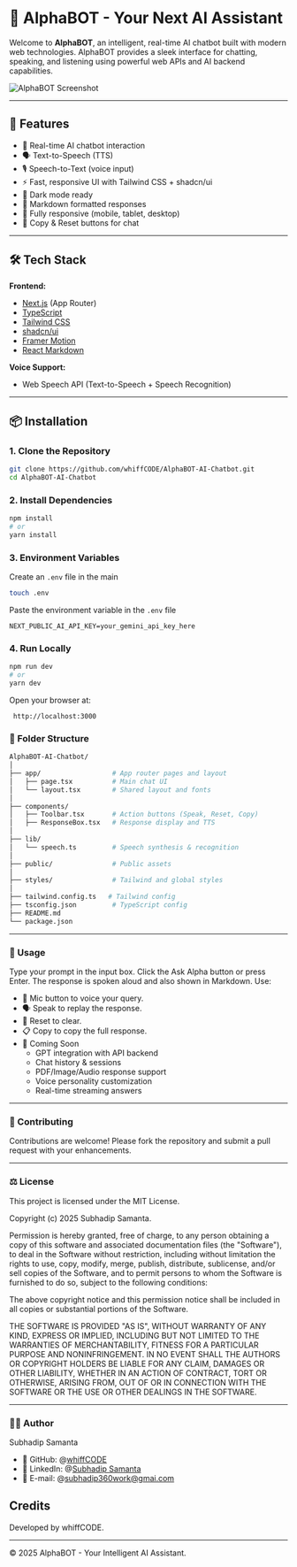 # 🤖 AlphaBOT - Your Next AI Assistant

Welcome to **AlphaBOT**, an intelligent, real-time AI chatbot built with modern web technologies. AlphaBOT provides a sleek interface for chatting, speaking, and listening using powerful web APIs and AI backend capabilities.

![AlphaBOT Screenshot](https://storage.googleapis.com/gweb-uniblog-publish-prod/images/IO24_WhatsInAName_SocialShare_S96SOzG.width-1300.png)

---

## 🚀 Features

- 💬 Real-time AI chatbot interaction
- 🗣️ Text-to-Speech (TTS)
- 🎙️ Speech-to-Text (voice input)
- ⚡ Fast, responsive UI with Tailwind CSS + shadcn/ui
- 🌙 Dark mode ready
- 🧠 Markdown formatted responses
- 📱 Fully responsive (mobile, tablet, desktop)
- 📎 Copy & Reset buttons for chat

---

## 🛠 Tech Stack

**Frontend:**
- [Next.js](https://nextjs.org/) (App Router)
- [TypeScript](https://www.typescriptlang.org/)
- [Tailwind CSS](https://tailwindcss.com/)
- [shadcn/ui](https://ui.shadcn.com/)
- [Framer Motion](https://www.framer.com/motion/)
- [React Markdown](https://github.com/remarkjs/react-markdown)

**Voice Support:**
- Web Speech API (Text-to-Speech + Speech Recognition)

---

## 📦 Installation

### 1. Clone the Repository
```bash
git clone https://github.com/whiffCODE/AlphaBOT-AI-Chatbot.git
cd AlphaBOT-AI-Chatbot
```
### 2. Install Dependencies
```bash
npm install
# or
yarn install
```
### 3. Environment Variables
Create an ```.env``` file in the main
```bash
touch .env
```
Paste the environment variable in the ```.env``` file
```
NEXT_PUBLIC_AI_API_KEY=your_gemini_api_key_here
```
### 4. Run Locally
```bash
npm run dev
# or
yarn dev
```
Open your browser at:
```
 http://localhost:3000
```

### 📁 Folder Structure
```bash
AlphaBOT-AI-Chatbot/
│
├── app/                  # App router pages and layout
│   ├── page.tsx          # Main chat UI
│   └── layout.tsx        # Shared layout and fonts
│
├── components/
│   ├── Toolbar.tsx       # Action buttons (Speak, Reset, Copy)
│   ├── ResponseBox.tsx   # Response display and TTS
│
├── lib/
│   └── speech.ts         # Speech synthesis & recognition
│
├── public/               # Public assets
│
├── styles/               # Tailwind and global styles
│
├── tailwind.config.ts   # Tailwind config
├── tsconfig.json         # TypeScript config
├── README.md
└── package.json
```
----

### 🧠 Usage
Type your prompt in the input box.
Click the Ask Alpha button or press Enter.
The response is spoken aloud and also shown in Markdown.
Use:
  -  🎤 Mic button to voice your query.
  -  🗣️ Speak to replay the response.
  -  🔄 Reset to clear.
  -  📋 Copy to copy the full response.
  -  🧪 Coming Soon
        -  GPT integration with API backend
        -  Chat history & sessions
        -  PDF/Image/Audio response support
        -  Voice personality customization
        -  Real-time streaming answers

---

### 🤝 Contributing
Contributions are welcome! Please fork the repository and submit a pull request with your enhancements.

----

### ⚖️ License
This project is licensed under the MIT License.

Copyright (c) 2025 Subhadip Samanta.

Permission is hereby granted, free of charge, to any person obtaining a copy of this software and associated documentation files (the "Software"), to deal in the Software without restriction, including without limitation the rights to use, copy, modify, merge, publish, distribute, sublicense, and/or sell copies of the Software, and to permit persons to whom the Software is furnished to do so, subject to the following conditions:

The above copyright notice and this permission notice shall be included in all copies or substantial portions of the Software.

THE SOFTWARE IS PROVIDED "AS IS", WITHOUT WARRANTY OF ANY KIND, EXPRESS OR IMPLIED, INCLUDING BUT NOT LIMITED TO THE WARRANTIES OF MERCHANTABILITY, FITNESS FOR A PARTICULAR PURPOSE AND NONINFRINGEMENT. IN NO EVENT SHALL THE AUTHORS OR COPYRIGHT HOLDERS BE LIABLE FOR ANY CLAIM, DAMAGES OR OTHER LIABILITY, WHETHER IN AN ACTION OF CONTRACT, TORT OR OTHERWISE, ARISING FROM, OUT OF OR IN CONNECTION WITH THE SOFTWARE OR THE USE OR OTHER DEALINGS IN THE SOFTWARE.


----

### 🙋‍♂️ Author

Subhadip Samanta

-  🔗 GitHub: @[whiffCODE](https://github.com/whiffCODE)
-  🔗 LinkedIn: @[Subhadip Samanta](https://linkedin.com/in/subhadip-samanta-24a49623a)
-  🔗 E-mail: @subhadip360work@gmai.com

## Credits

Developed by whiffCODE.

---

© 2025 AlphaBOT - Your Intelligent AI  Assistant.